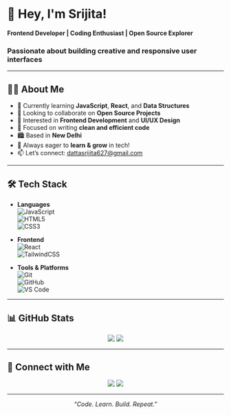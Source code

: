 # 🚀 Hey, I'm Srijita!

**Frontend Developer | Coding Enthusiast | Open Source Explorer**

### Passionate about building creative and responsive user interfaces

---

## 👩‍💻 About Me

- 🌱 Currently learning **JavaScript**, **React**, and **Data Structures**
- 🤝 Looking to collaborate on **Open Source Projects**
- 🎨 Interested in **Frontend Development** and **UI/UX Design**
- 🧠 Focused on writing **clean and efficient code**
- 🏙️ Based in **New Delhi**
- 🚀 Always eager to **learn & grow** in tech!
- 📫 Let’s connect: [dattasrijita627@gmail.com](mailto:dattasrijita627@gmail.com)

---

## 🛠️ Tech Stack

- **Languages**  
  ![JavaScript](https://img.shields.io/badge/-JavaScript-black?style=flat-square&logo=javascript)  
  ![HTML5](https://img.shields.io/badge/-HTML5-E34F26?style=flat-square&logo=html5&logoColor=white)  
  ![CSS3](https://img.shields.io/badge/-CSS3-1572B6?style=flat-square&logo=css3)

- **Frontend**  
  ![React](https://img.shields.io/badge/-React-black?style=flat-square&logo=react)  
  ![TailwindCSS](https://img.shields.io/badge/-TailwindCSS-38B2AC?style=flat-square&logo=tailwind-css)

- **Tools & Platforms**  
  ![Git](https://img.shields.io/badge/-Git-black?style=flat-square&logo=git)  
  ![GitHub](https://img.shields.io/badge/-GitHub-181717?style=flat-square&logo=github)  
  ![VS Code](https://img.shields.io/badge/-VSCode-007ACC?style=flat-square&logo=visual-studio-code)

---

## 📊 GitHub Stats

<p align="center">
  <img src="https://github-readme-stats.vercel.app/api?username=Srijita627&show_icons=true&theme=react&hide_border=true" />
  <img src="https://github-readme-stats.vercel.app/api/top-langs/?username=Srijita627&layout=compact&theme=react&hide_border=true" />
</p>

---

## 🤝 Connect with Me

<p align="center">
  <a href="https://www.linkedin.com/in/srijita-datta-b0631381"><img src="https://img.shields.io/badge/LinkedIn-blue?style=for-the-badge&logo=linkedin&logoColor=white" /></a>
  <a href="mailto:dattasrijita627@gmail.com"><img src="https://img.shields.io/badge/Email-D44638?style=for-the-badge&logo=gmail&logoColor=white" /></a>
</p>

---

<p align="center"><i>“Code. Learn. Build. Repeat.”</i></p>
